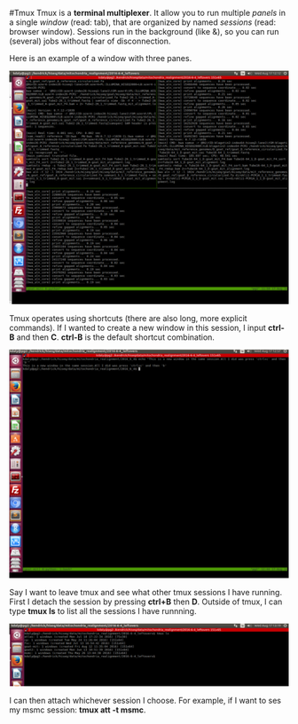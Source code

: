#Tmux
Tmux is a **terminal multiplexer**. It allow you to run multiple *panels* in a single *window* (read: tab), that are organized by named *sessions* (read: browser window). Sessions run in the background (like &), so you can run (several) jobs without fear of disconnection.

Here is an example of a window with three panes.

![tmux image 1](https://github.com/Xevkin/Bioinfomatics-meeting-August-2016/blob/master/tmux_1.png)

Tmux operates using shortcuts (there are also long, more explicit commands). If I wanted to create a new window in this session, I input **ctrl-B** and then **C**. **ctrl-B** is the default shortcut combination.

![tmux image 2](https://github.com/Xevkin/Bioinfomatics-meeting-August-2016/blob/master/tmux_2.png)

Say I want to leave tmux and see what other tmux sessions I have running. First I detach the session by pressing **ctrl+B** then **D**. Outside of tmux, I can type **tmux ls** to list all the sessions I have runnning.

![tmux image 3](https://github.com/Xevkin/Bioinfomatics-meeting-August-2016/blob/master/tmux_3.png)

I can then attach whichever session I choose. For example, if I want to ses my msmc session: **tmux att -t msmc**.
